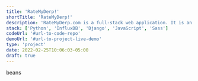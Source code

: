 ```yaml
---
title: 'RateMyDerp!'
shortTitle: 'RateMyDerp!'
description: 'RateMyDerp.com is a full-stack web application. It is an homage to the "Rating Sites" of the early 2000s (HotOrNot, RateMyFace, etc.)'
stack: ['Python', 'InfluxDB', 'Django', 'JavaScript', 'Sass']
codeUrl: '#url-to-code-repo'
demoUrl: '#url-to-project-live-demo'
type: 'project'
date: 2022-02-25T10:06:03-05:00
draft: true
---
```


beans
